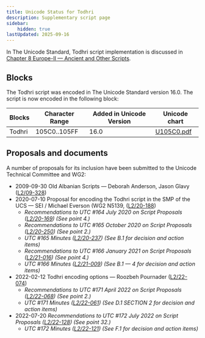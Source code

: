 ```yaml
---
title: Unicode Status for Todhri
description: Supplementary script page
sidebar:
    hidden: true
lastUpdated: 2025-09-16
---
```


In The Unicode Standard, Todhri script implementation is discussed in [Chapter 8 Europe-II — Ancient and Other Scripts](https://www.unicode.org/versions/latest/core-spec/chapter-8/#G746332).

## Blocks

The Todhri script was encoded in The Unicode Standard version 16.0. The script is now encoded in the following block:

| Blocks | Character Range | Added in Unicode Version | Unicode chart |
| ------ | --------------- | ------------------------ | ------------- |
| Todhri | 105C0..105FF | 16.0 | [U105C0.pdf](http://www.unicode.org/charts/PDF/U105C0.pdf) |

## Proposals and documents

A number of proposals for its inclusion have been submitted to the Unicode Technical Committee and WG2:
- 2009-09-30 Old Albanian Scripts — Deborah Anderson, Jason Glavy ([L2/09-328](http://www.unicode.org/cgi-bin/GetMatchingDocs.pl?L2/09-328))
- 2020-07-10 Proposal for encoding the Todhri script in the SMP of the UCS — SEI / Michael Everson (WG2 N5139, ([L2/20-188](http://www.unicode.org/cgi-bin/GetMatchingDocs.pl?L2/20-188))
  - _Recommendations to UTC #164 July 2020 on Script Proposals ([L2/20-169](https://www.unicode.org/L2/L2020/20169-script-adhoc-rept.pdf)) (See point 4.)_
  - _Recommendations to UTC #165 October 2020 on Script Proposals ([L2/20-250](http://www.unicode.org/L2/L2020/20250-script-adhoc-rept.pdf)) (See point 2.)_
  - _UTC #165 Minutes ([L2/20-237](https://www.unicode.org/L2/L2020/20237.htm)) (See B.1 for decision and action items)_
  - _Recommendations to UTC #166 January 2021 on Script Proposals ([L2/21-016](https://www.unicode.org/L2/L2021/21016r-script-adhoc-rept.pdf)) (See point 4.)_
  - _UTC #166 Minutes ([L2/21-009](https://www.unicode.org/L2/L2021/21009.htm)) (See B.1 — 4 for decision and action items)_
- 2022-02-12 Todhri encoding options — Roozbeh Pournader ([L2/22-074](http://www.unicode.org/cgi-bin/GetMatchingDocs.pl?L2/22-074))
  - _Recommendations to UTC #171 April 2022 on Script Proposals ([L2/22-068](http://www.unicode.org/cgi-bin/GetMatchingDocs.pl?L2/22-068)) (See point 2.)_
  - _UTC #171 Minutes ([L2/22-061](https://www.unicode.org/L2/L2022/22061.htm)) (See D.1 SECTION 2 for decision and action items)_
- 2022-07-20 _Recommendations to UTC #172 July 2022 on Script Proposals ([L2/22-128](http://www.unicode.org/cgi-bin/GetMatchingDocs.pl?L2/22-128)) (See point 32.)_
  - _UTC #172 Minutes ([L2/22-121](https://www.unicode.org/L2/L2022/22121.htm)) (See F.1 for decision and action items)_
